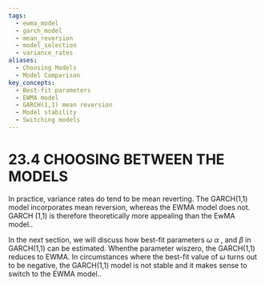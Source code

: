 ```yaml
---
tags:
  - ewma_model
  - garch_model
  - mean_reversion
  - model_selection
  - variance_rates
aliases:
  - Choosing Models
  - Model Comparison
key_concepts:
  - Best-fit parameters
  - EWMA model
  - GARCH(1,1) mean reversion
  - Model stability
  - Switching models
---
```


# 23.4 CHOOSING BETWEEN THE MODELS  

In practice, variance rates do tend to be mean reverting. The GARCH(1,1) model incorporates mean reversion, whereas the EWMA model does not. GARCH (1,1) is therefore theoretically more appealing than the EwMA model..  

In the next section, we will discuss how best-fit parameters $\omega$ $\alpha$ , and $\beta$ in GARCH(1,1) can be estimated. Whenthe parameter wiszero, the GARCH(1,1) reduces to EWMA. In circumstances where the best-fit value of $\omega$ turns out to be negative, the GARCH(1,1) model is not stable and it makes sense to switch to the EWMA model..  
